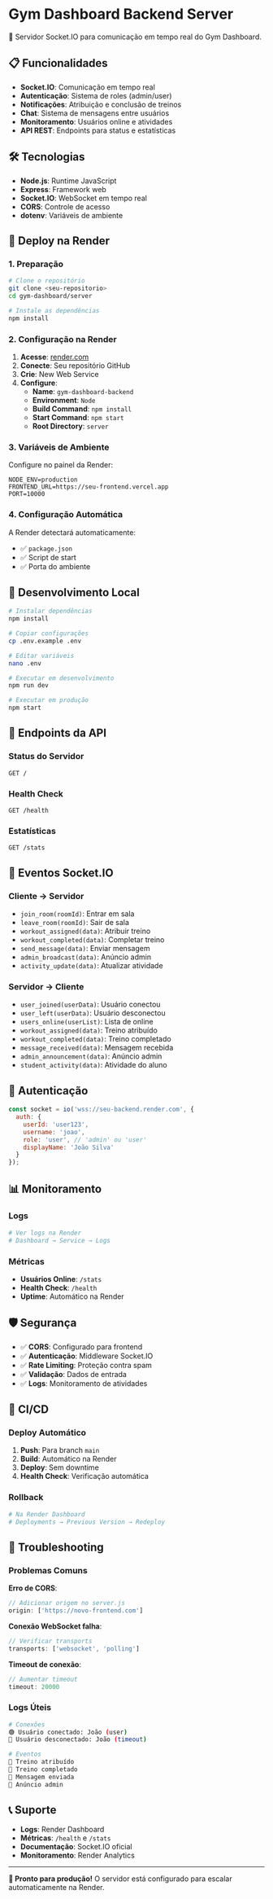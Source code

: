 # Gym Dashboard Backend Server

🚀 Servidor Socket.IO para comunicação em tempo real do Gym Dashboard.

## 📋 Funcionalidades

- **Socket.IO**: Comunicação em tempo real
- **Autenticação**: Sistema de roles (admin/user)
- **Notificações**: Atribuição e conclusão de treinos
- **Chat**: Sistema de mensagens entre usuários
- **Monitoramento**: Usuários online e atividades
- **API REST**: Endpoints para status e estatísticas

## 🛠️ Tecnologias

- **Node.js**: Runtime JavaScript
- **Express**: Framework web
- **Socket.IO**: WebSocket em tempo real
- **CORS**: Controle de acesso
- **dotenv**: Variáveis de ambiente

## 🚀 Deploy na Render

### 1. Preparação

```bash
# Clone o repositório
git clone <seu-repositorio>
cd gym-dashboard/server

# Instale as dependências
npm install
```

### 2. Configuração na Render

1. **Acesse**: [render.com](https://render.com)
2. **Conecte**: Seu repositório GitHub
3. **Crie**: New Web Service
4. **Configure**:
   - **Name**: `gym-dashboard-backend`
   - **Environment**: `Node`
   - **Build Command**: `npm install`
   - **Start Command**: `npm start`
   - **Root Directory**: `server`

### 3. Variáveis de Ambiente

Configure no painel da Render:

```env
NODE_ENV=production
FRONTEND_URL=https://seu-frontend.vercel.app
PORT=10000
```

### 4. Configuração Automática

A Render detectará automaticamente:
- ✅ `package.json`
- ✅ Script de start
- ✅ Porta do ambiente

## 🔧 Desenvolvimento Local

```bash
# Instalar dependências
npm install

# Copiar configurações
cp .env.example .env

# Editar variáveis
nano .env

# Executar em desenvolvimento
npm run dev

# Executar em produção
npm start
```

## 📡 Endpoints da API

### Status do Servidor
```http
GET /
```

### Health Check
```http
GET /health
```

### Estatísticas
```http
GET /stats
```

## 🔌 Eventos Socket.IO

### Cliente → Servidor

- `join_room(roomId)`: Entrar em sala
- `leave_room(roomId)`: Sair de sala
- `workout_assigned(data)`: Atribuir treino
- `workout_completed(data)`: Completar treino
- `send_message(data)`: Enviar mensagem
- `admin_broadcast(data)`: Anúncio admin
- `activity_update(data)`: Atualizar atividade

### Servidor → Cliente

- `user_joined(userData)`: Usuário conectou
- `user_left(userData)`: Usuário desconectou
- `users_online(userList)`: Lista de online
- `workout_assigned(data)`: Treino atribuído
- `workout_completed(data)`: Treino completado
- `message_received(data)`: Mensagem recebida
- `admin_announcement(data)`: Anúncio admin
- `student_activity(data)`: Atividade do aluno

## 🔐 Autenticação

```javascript
const socket = io('wss://seu-backend.render.com', {
  auth: {
    userId: 'user123',
    username: 'joao',
    role: 'user', // 'admin' ou 'user'
    displayName: 'João Silva'
  }
});
```

## 📊 Monitoramento

### Logs
```bash
# Ver logs na Render
# Dashboard → Service → Logs
```

### Métricas
- **Usuários Online**: `/stats`
- **Health Check**: `/health`
- **Uptime**: Automático na Render

## 🛡️ Segurança

- ✅ **CORS**: Configurado para frontend
- ✅ **Autenticação**: Middleware Socket.IO
- ✅ **Rate Limiting**: Proteção contra spam
- ✅ **Validação**: Dados de entrada
- ✅ **Logs**: Monitoramento de atividades

## 🔄 CI/CD

### Deploy Automático
1. **Push**: Para branch `main`
2. **Build**: Automático na Render
3. **Deploy**: Sem downtime
4. **Health Check**: Verificação automática

### Rollback
```bash
# Na Render Dashboard
# Deployments → Previous Version → Redeploy
```

## 🐛 Troubleshooting

### Problemas Comuns

**Erro de CORS**:
```javascript
// Adicionar origem no server.js
origin: ['https://novo-frontend.com']
```

**Conexão WebSocket falha**:
```javascript
// Verificar transports
transports: ['websocket', 'polling']
```

**Timeout de conexão**:
```javascript
// Aumentar timeout
timeout: 20000
```

### Logs Úteis
```bash
# Conexões
🟢 Usuário conectado: João (user)
🔴 Usuário desconectado: João (timeout)

# Eventos
💪 Treino atribuído
🎉 Treino completado
💬 Mensagem enviada
📢 Anúncio admin
```

## 📞 Suporte

- **Logs**: Render Dashboard
- **Métricas**: `/health` e `/stats`
- **Documentação**: Socket.IO oficial
- **Monitoramento**: Render Analytics

---

**🎯 Pronto para produção!** O servidor está configurado para escalar automaticamente na Render.